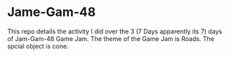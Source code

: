 # Jame-Gam-48

This repo details the activity I did over the 3 (7 Days apparently its 7) days of Jam-Gam-48 Game Jam.
The theme of the Game Jam is Roads.
The spcial object is cone.
